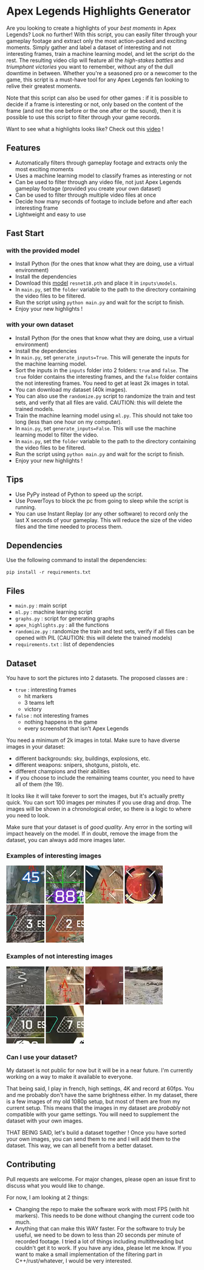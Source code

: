 # Apex Legends Highlights Generator

Are you looking to create a highlights of your *best moments* in Apex Legends? Look no further! With this script, you can easily filter through your gameplay footage and extract only the most action-packed and exciting moments. Simply gather and label a dataset of interesting and not interesting frames, train a machine learning model, and let the script do the rest. The resulting video clip will feature all the *high-stakes battles* and *triumphant victories* you want to remember, without any of the dull downtime in between. Whether you're a seasoned pro or a newcomer to the game, this script is a must-have tool for any Apex Legends fan looking to relive their greatest moments.

Note that this script can also be used for other games : if it is possible to decide if a frame is interesting or not, only based on the content of the frame (and not the one before or the one after or the sound), then it is possible to use this script to filter through your game records.

Want to see what a highlights looks like? Check out this [video](https://streamable.com/46ze89) !

## Features

- Automatically filters through gameplay footage and extracts only the most exciting moments
- Uses a machine learning model to classify frames as interesting or not
- Can be used to filter through any video file, not just Apex Legends gameplay footage (provided you create your own dataset)
- Can be used to filter through multiple video files at once
- Decide how many seconds of footage to include before and after each interesting frame
- Lightweight and easy to use

## Fast Start

### with the provided model
- Install Python (for the ones that know what they are doing, use a virtual environment)
- Install the dependencies
- Download this [model](https://drive.google.com/file/d/11_Zoim-StTNyQd62MSAv2JyK4VA-msA1/view?usp=sharing) `resnet18.pth` and place it in `inputs\models`.
- In `main.py`, set the `folder` variable to the path to the directory containing the video files to be filtered.
- Run the script using `python main.py` and wait for the script to finish.
- Enjoy your new highlights !

### with your own dataset
- Install Python (for the ones that know what they are doing, use a virtual environment)
- Install the dependencies
- In `main.py`, set `generate_inputs=True`. This will generate the inputs for the machine learning model.
- Sort the inputs in the `inputs` folder into 2 folders: `true` and `false`. The `true` folder contains the interesting frames, and the `false` folder contains the not interesting frames. You need to get at least 2k images in total. 
- You can download my dataset (40k images).
- You can also use the `randomize.py` script to randomize the train and test sets, and verify that all files are valid. CAUTION: this will delete the trained models.
- Train the machine learning model using `ml.py`. This should not take too long (less than one hour on my computer).
- In `main.py`, set `generate_inputs=False`. This will use the machine learning model to filter the video.
- In `main.py`, set the `folder` variable to the path to the directory containing the video files to be filtered.
- Run the script using `python main.py` and wait for the script to finish.
- Enjoy your new highlights !

## Tips

- Use PyPy instead of Python to speed up the script.
- Use PowerToys to block the pc from going to sleep while the script is running.
- You can use Instant Replay (or any other software) to record only the last X seconds of your gameplay. This will reduce the size of the video files and the time needed to process them.

## Dependencies

Use the following command to install the dependencies:

`pip install -r requirements.txt`

## Files

- `main.py` : main script
- `ml.py` : machine learning script
- `graphs.py` : script for generating graphs
- `apex_highlights.py` : all the functions
- `randomize.py` : randomize the train and test sets, verify if all files can be opened with PIL (CAUTION: this will delete the trained models)
- `requirements.txt` : list of dependencies

## Dataset

You have to sort the pictures into 2 datasets. The proposed classes are :
- `true` : interesting frames
  - hit markers
  - 3 teams left
  - victory
- `false` : not interesting frames
  - nothing happens in the game
  - every screenshot that isn't Apex Legends

You need a minimum of 2k images in total.
Make sure to have diverse images in your dataset:
- different backgrounds: sky, buildings, explosions, etc.
- different weapons: snipers, shotguns, pistols, etc.
- different champions and their abilities
- if you choose to include the remaining teams counter, you need to have all of them (the 19).

It looks like it will take forever to sort the images, but it's actually pretty quick. 
You can sort 100 images per minutes if you use drag and drop.
The images will be shown in a chronological order, so there is a logic to where you need to look.

Make sure that your dataset is of *good quality*.
Any error in the sorting will impact heavely on the model.
If in doubt, remove the image from the dataset, you can always add more images later.

### Examples of interesting images

![interesting image 1](images/interesting1.png)
![interesting image 2](images/interesting2.png)
![interesting image 3](images/interesting3.png)
![interesting image 4](images/interesting4.png)
![interesting image 5](images/interesting5.png)
![interesting image 6](images/interesting6.png)

### Examples of not interesting images

![Not interesting image 1](images/not_interesting1.png)
![Not interesting image 2](images/not_interesting2.png)
![Not interesting image 3](images/not_interesting3.png)
![Not interesting image 4](images/not_interesting4.png)
![Not interesting image 5](images/not_interesting5.png)
![Not interesting image 6](images/not_interesting6.png)

### Can I use your dataset?

My dataset is not public for now but it will be in a near future. I'm currently working on a way to make it available to everyone.

That being said, I play in french, high settings, 4K and record at 60fps.
You and me probably don't have the same brightness either.
In my dataset, there is a few images of my old 1080p setup, but most of them are from my current setup.
This means that the images in my dataset are *probably* not compatible with your game settings.
You will need to supplement the dataset with your own images.

THAT BEING SAID, let's build a dataset together ! Once you have sorted your own images, you can send them to me and I will add them to the dataset. This way, we can all benefit from a better dataset.

## Contributing

Pull requests are welcome.
For major changes, please open an issue first to discuss what you would like to change.

For now, I am looking at 2 things:
- Changing the repo to make the software work with most FPS (with hit markers). This needs to be done without changing the current code too much.
- Anything that can make this WAY faster. For the software to truly be useful, we need to be down to less than 20 seconds per minute of recorded footage. I tried a lot of things including multithreading but couldn't get it to work. If you have any idea, please let me know. If you want to make a small implementation of the filtering part in C++/rust/whatever, I would be very interested.